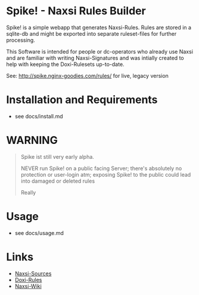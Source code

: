 

# Spike! - Naxsi Rules Builder

Spike! is a simple webapp that generates Naxsi-Rules.
Rules are stored in a sqlite-db and might be exported
into separate ruleset-files for further processing. 

This Software is intended for people or dc-operators who
already use Naxsi and are familiar with writing Naxsi-Signatures
and was intially created to help with keeping the Doxi-Rulesets
up-to-date.

See: http://spike.nginx-goodies.com/rules/ for live, legacy version

# Installation and Requirements 

- see docs/install.md



# WARNING

> 
> Spike ist still very early alpha.
>
> NEVER run Spike! on a public facing Server; there's absolutely 
> no protection or user-login atm; exposing Spike! to the public could
> lead into damaged or deleted rules 
>
> Really
>
>


# Usage

- see docs/usage.md


# Links

- [Naxsi-Sources](https://github.com/nbs-system/naxsi)
- [Doxi-Rules](https://bitbucket.org/lazy_dogtown/doxi-rules/src)
- [Naxsi-Wiki](https://github.com/nbs-system/naxsi/wiki)
